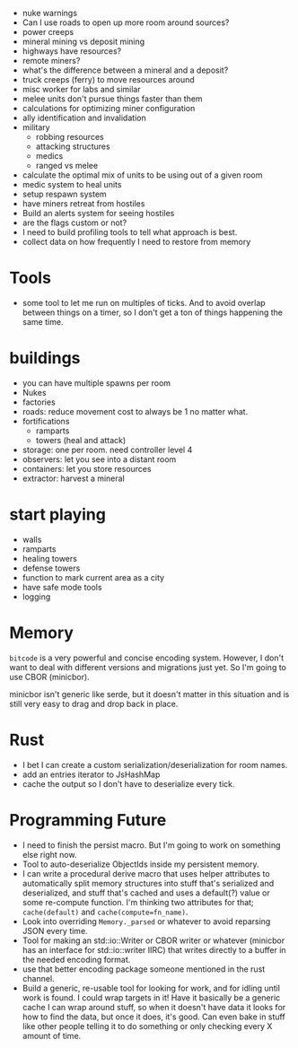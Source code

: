 - nuke warnings
- Can I use roads to open up more room around sources?
- power creeps
- mineral mining vs deposit mining
- highways have resources?
- remote miners?
- what's the difference between a mineral and a deposit?
- truck creeps (ferry) to move resources around
- misc worker for labs and similar
- melee units don't pursue things faster than them
- calculations for optimizing miner configuration
- ally identification and invalidation
- military
  - robbing resources
  - attacking structures
  - medics
  - ranged vs melee
- calculate the optimal mix of units to be using out of a given room
- medic system to heal units
- setup respawn system
- have miners retreat from hostiles
- Build an alerts system for seeing hostiles
- are the flags custom or not?
- I need to build profiling tools to tell what approach is best.
- collect data on how frequently I need to restore from memory

# Tools
- some tool to let me run on multiples of ticks. And to avoid overlap between
  things on a timer, so I don't get a ton of things happening the same time.

# buildings
- you can have multiple spawns per room
- Nukes
- factories
- roads: reduce movement cost to always be 1 no matter what.
- fortifications
  - ramparts
  - towers (heal and attack)
- storage: one per room. need controller level 4
- observers: let you see into a distant room
- containers: let you store resources
- extractor: harvest a mineral

# start playing
- walls
- ramparts
- healing towers
- defense towers
- function to mark current area as a city
- have safe mode tools
- logging

# Memory
`bitcode` is a very powerful and concise encoding system. However, I don't want
to deal with different versions and migrations just yet. So I'm going to use
CBOR (minicbor).

minicbor isn't generic like serde, but it doesn't matter in this situation and is
still very easy to drag and drop back in place.


# Rust
- I bet I can create a custom serialization/deserialization for room names.
- add an entries iterator to JsHashMap
- cache the output so I don't have to deserialize every tick.

# Programming Future
- I need to finish the persist macro. But I'm going to work on something else
  right now.
- Tool to auto-deserialize ObjectIds inside my persistent memory.
- I can write a procedural derive macro that uses helper attributes to
  automatically split memory structures into stuff that's serialized and
  deserialized, and stuff that's cached and uses a default(?) value or some
  re-compute function. I'm thinking two attributes for that; `cache(default)`
  and `cache(compute=fn_name)`.
- Look into overriding `Memory._parsed` or whatever to avoid reparsing JSON
  every time.
- Tool for making an std::io::Writer or CBOR writer or whatever (minicbor has an interface
  for std::io::writer IIRC) that writes directly to a buffer in the needed encoding format.
- use that better encoding package someone mentioned in the rust channel.
- Build a generic, re-usable tool for looking for work, and for idling until work is found.
  I could wrap targets in it! Have it basically be a generic cache I can wrap around stuff,
  so when it doesn't have data it looks for how to find the data, but once it does, it's good.
  Can even bake in stuff like other people telling it to do something or only checking every X
  amount of time.
